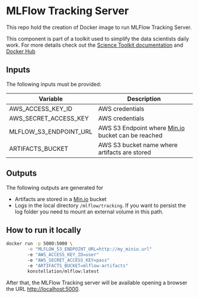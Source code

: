 # MLFlow Tracking Server

This repo hold the creation of Docker image to run MLFlow Tracking Server.

This component is part of a toolkit used to simplify the data scientists daily work.
For more details check out the [Science Toolkit documentation][1] and [Docker Hub][2]

## Inputs

The following inputs must be provided:

| **Variable**         | **Description**                 |
|----------------------|---------------------------------|
| AWS_ACCESS_KEY_ID  | AWS credentials  |
| AWS_SECRET_ACCESS_KEY  | AWS credentials  |
| MLFLOW_S3_ENDPOINT_URL | AWS S3 Endpoint where [Min.io][3] bucket can be reached |
| ARTIFACTS_BUCKET  | AWS S3 bucket name where artifacts are stored  |

## Outputs

The following outputs are generated for

- Artifacts are stored in a [Min.io][3] bucket
- Logs in the local directory `/mlflow/tracking`. If you want to persist the log folder you need to mount an external volume in this path.

## How to run it locally

```bash
docker run -p 5000:5000 \
        -e "MLFLOW_S3_ENDPOINT_URL=http://my_minio.url" 
        -e "AWS_ACCESS_KEY_ID=user" 
        -e "AWS_SECRET_ACCESS_KEY=pass" 
        -e "ARTIFACTS_BUCKET=mlflow-artifacts" 
        konstellation/mlflow:latest
```

After that, the MLFlow Tracking server will be available opening a browser the URL [http://localhost:5000][4].

[1]: (https://konstellation-io.github.io/science-toolkit/)
[2]: (https://hub.docker.com/r/konstellation/mlflow)
[3]: (https://min.io/)
[4]: (http://localhost:5000)